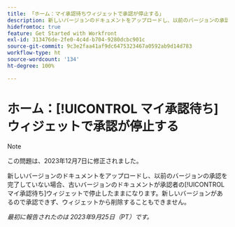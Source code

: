 ```yaml
---
title: 「ホーム：マイ承認待ちウィジェットで承認が停止する」
description: 新しいバージョンのドキュメントをアップロードし、以前のバージョンの承認を完了していない場合、古いバージョンのドキュメントが承認者のマイ承認待ちウィジェットで停止したままになります。新しいバージョンがあるので承認できず、ウィジェットから削除することもできません。
hidefromtoc: true
feature: Get Started with Workfront
exl-id: 313476de-2fe0-4c4d-b704-9280dcbc901c
source-git-commit: 9c3e2faa41af9dc6475323467a0592ab9d14d783
workflow-type: ht
source-wordcount: '134'
ht-degree: 100%

---
```


# ホーム：[!UICONTROL マイ承認待ち]ウィジェットで承認が停止する

<!--on WF and WFP TOCs-->

>[!NOTE]
>
>この問題は、2023年12月7日に修正されました。

新しいバージョンのドキュメントをアップロードし、以前のバージョンの承認を完了していない場合、古いバージョンのドキュメントが承認者の[!UICONTROL マイ承認待ち]ウィジェットで停止したままになります。新しいバージョンがあるので承認できず、ウィジェットから削除することもできません。

_最初に報告されたのは 2023年9月25日（PT）です。_
